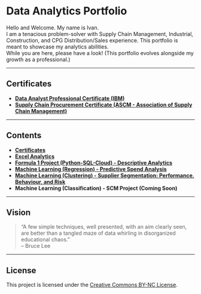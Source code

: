 # Data Analytics Portfolio  

Hello and Welcome. My name is Ivan.  
I am a tenacious problem-solver with Supply Chain Management, Industrial, Construction, and CPG Distribution/Sales experience. This portfolio is meant to showcase my analytics abilities.  
While you are here, please have a look! (This portfolio evolves alongside my growth as a professional.)  

---

## Certificates  
- [**Data Analyst Professional Certificate (IBM)**](https://credentials.edx.org/credentials/f2737d2f9b684da58837f6280b9bd5b1/)  
- [**Supply Chain Procurement Certificate (ASCM - Association of Supply Chain Management)**](https://github.com/ilin3ccc/Portfolio/blob/main/1.CERTIFICATES/ASCM%20Procurement%20Certificate.pdf)  

---

## Contents  
- **[Certificates](https://github.com/ilin3ccc/Portfolio/tree/main/1.CERTIFICATES)**  
- **[Excel Analytics](https://github.com/ilin3ccc/Portfolio/tree/main/2.%20Excel)**  
- **[Formula 1 Project (Python-SQL-Cloud) - Descriptive Analytics ](https://github.com/ilin3ccc/Portfolio/tree/main/3.%20SQL-Python-Cloud%20Database)**  
- **[Machine Learning (Regression) - Predictive Spend Analysis](https://github.com/ilin3ccc/Portfolio/tree/main/4.%20Machine%20Learning%20-%20Regression%20Analysis)**  
- **[Machine Learning (Clustering) - Supplier Segmentation: Performance, Behaviour, and Risk](https://github.com/ilin3ccc/Portfolio/tree/main/5.%20Machine%20Learning%20-%20Clustering%20Analysis)**
- **Machine Learning (Classification) - SCM Project (Coming Soon)**  

---

## Vision  
> “A few simple techniques, well presented, with an aim clearly seen, are better than a tangled maze of data whirling in disorganized educational chaos.”  
> – Bruce Lee  

---
## License
This project is licensed under the [Creative Commons BY-NC License](https://creativecommons.org/share-your-work/cclicenses/).

